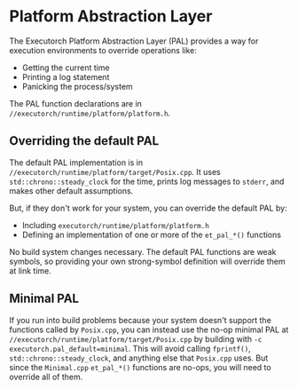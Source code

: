 # Platform Abstraction Layer
The Executorch Platform Abstraction Layer (PAL) provides a way for execution
environments to override operations like:
- Getting the current time
- Printing a log statement
- Panicking the process/system

The PAL function declarations are in `//executorch/runtime/platform/platform.h`.

## Overriding the default PAL

The default PAL implementation is in `//executorch/runtime/platform/target/Posix.cpp`.
It uses `std::chrono::steady_clock` for the time, prints log messages to
`stderr`, and makes other default assumptions.

But, if they don't work for your system, you can override the default PAL by:
- Including `executorch/runtime/platform/platform.h`
- Defining an implementation of one or more of the `et_pal_*()` functions

No build system changes necessary. The default PAL functions are weak symbols,
so providing your own strong-symbol definition will override them at link time.

## Minimal PAL
If you run into build problems because your system doesn't support the functions
called by `Posix.cpp`, you can instead use the no-op minimal PAL at
`//executorch/runtime/platform/target/Posix.cpp` by building with `-c
executorch.pal_default=minimal`. This will avoid calling `fprintf()`,
`std::chrono::steady_clock`, and anything else that `Posix.cpp` uses. But since
the `Minimal.cpp` `et_pal_*()` functions are no-ops, you will need to override
all of them.
